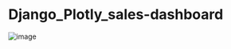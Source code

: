 # Django_Plotly_sales-dashboard
![image](https://user-images.githubusercontent.com/80301375/129859115-2ed213af-acb9-4dc0-94b2-ceb09dbca42d.png)


